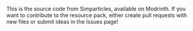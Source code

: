 This is the source code from Simparticles, available on Modrinth.
If you want to contribute to the resource pack, either create pull requests with new files or submit ideas in the Issues page!
